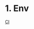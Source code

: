 # 1. Env

[CI](https://github.com/JohnnyStorm19/ahj-1-Env-task_1/actions/workflows/web.yml/badge.svg)
